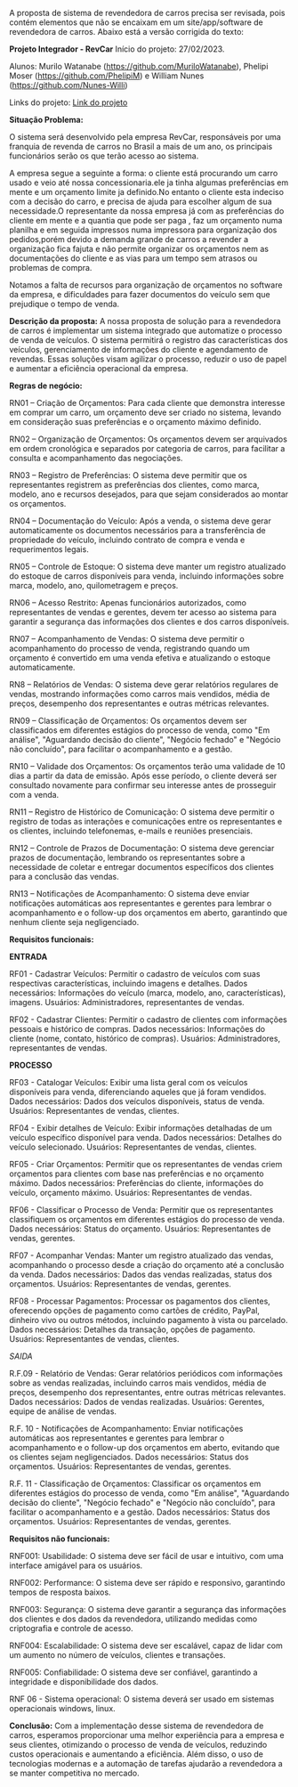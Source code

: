 A proposta de sistema de revendedora de carros precisa ser revisada, pois contém elementos que não se encaixam em um site/app/software de revendedora de carros. Abaixo está a versão corrigida do texto:

**Projeto Integrador - RevCar**
Início do projeto: 27/02/2023.

Alunos: Murilo Watanabe (https://github.com/MuriloWatanabe), Phelipi Moser (https://github.com/PhelipiM) e William Nunes (https://github.com/Nunes-Willi)

Links do projeto: 
[Link do projeto]()

**Situação Problema:**

O sistema será desenvolvido pela empresa RevCar, responsáveis por uma franquia de revenda de carros no Brasil a mais de um ano, os principais funcionários serão os que terão acesso ao sistema.

A empresa segue a seguinte a forma: o cliente está procurando um carro usado e veio até nossa concessionaria.ele ja tinha algumas preferências em mente e um orçamento limite ja definido.No entanto o cliente esta indeciso com a decisão do carro, e precisa de ajuda para escolher algum de sua necessidade.O representante da nossa empresa já com as preferências do cliente em mente e a quantia que pode ser paga , faz um orçamento numa planilha e em seguida impressos numa impressora para organização dos pedidos,porém devido a demanda grande de carros a revender a organização fica fajuta e não permite organizar os orçamentos nem as documentações do cliente e as vias para um tempo sem atrasos ou problemas de compra.

Notamos a falta de recursos para organização de orçamentos no software da empresa, e dificuldades para fazer documentos do veículo sem que prejudique o tempo de venda.


**Descrição da proposta:**
A nossa proposta de solução para a revendedora de carros é implementar um sistema integrado que automatize o processo de venda de veículos. O sistema permitirá o registro das características dos veículos, gerenciamento de informações do cliente e agendamento de revendas. Essas soluções visam agilizar o processo, reduzir o uso de papel e aumentar a eficiência operacional da empresa.

**Regras de negócio:**

RN01 – Criação de Orçamentos: Para cada cliente que demonstra interesse em comprar um carro, um orçamento deve ser criado no sistema, levando em consideração suas preferências e o orçamento máximo definido.

RN02 – Organização de Orçamentos: Os orçamentos devem ser arquivados em ordem cronológica e separados por categoria de carros, para facilitar a consulta e acompanhamento das negociações.

RN03 – Registro de Preferências: O sistema deve permitir que os representantes registrem as preferências dos clientes, como marca, modelo, ano e recursos desejados, para que sejam considerados ao montar os orçamentos.

RN04 – Documentação do Veículo: Após a venda, o sistema deve gerar automaticamente os documentos necessários para a transferência de propriedade do veículo, incluindo contrato de compra e venda e requerimentos legais.

RN05 – Controle de Estoque: O sistema deve manter um registro atualizado do estoque de carros disponíveis para venda, incluindo informações sobre marca, modelo, ano, quilometragem e preços.

RN06 – Acesso Restrito: Apenas funcionários autorizados, como representantes de vendas e gerentes, devem ter acesso ao sistema para garantir a segurança das informações dos clientes e dos carros disponíveis.

RN07 – Acompanhamento de Vendas: O sistema deve permitir o acompanhamento do processo de venda, registrando quando um orçamento é convertido em uma venda efetiva e atualizando o estoque automaticamente.

RN8 – Relatórios de Vendas: O sistema deve gerar relatórios regulares de vendas, mostrando informações como carros mais vendidos, média de preços, desempenho dos representantes e outras métricas relevantes.

RN09 – Classificação de Orçamentos: Os orçamentos devem ser classificados em diferentes estágios do processo de venda, como "Em análise", "Aguardando decisão do cliente", "Negócio fechado" e "Negócio não concluído", para facilitar o acompanhamento e a gestão.

RN10 – Validade dos Orçamentos: Os orçamentos terão uma validade de 10 dias a partir da data de emissão. Após esse período, o cliente deverá ser consultado novamente para confirmar seu interesse antes de prosseguir com a venda.

RN11 – Registro de Histórico de Comunicação: O sistema deve permitir o registro de todas as interações e comunicações entre os representantes e os clientes, incluindo telefonemas, e-mails e reuniões presenciais.

RN12 – Controle de Prazos de Documentação: O sistema deve gerenciar prazos de documentação, lembrando os representantes sobre a necessidade de coletar e entregar documentos específicos dos clientes para a conclusão das vendas.

RN13 – Notificações de Acompanhamento: O sistema deve enviar notificações automáticas aos representantes e gerentes para lembrar o acompanhamento e o follow-up dos orçamentos em aberto, garantindo que nenhum cliente seja negligenciado.

**Requisitos funcionais:**

**ENTRADA**

RF01 - Cadastrar Veículos: Permitir o cadastro de veículos com suas respectivas características, incluindo imagens e detalhes.
Dados necessários: Informações do veículo (marca, modelo, ano, características), imagens.
Usuários: Administradores, representantes de vendas.

RF02 - Cadastrar Clientes: Permitir o cadastro de clientes com informações pessoais e histórico de compras.
Dados necessários: Informações do cliente (nome, contato, histórico de compras).
Usuários: Administradores, representantes de vendas.

**PROCESSO**

RF03 - Catalogar Veículos: Exibir uma lista geral com os veículos disponíveis para venda, diferenciando aqueles que já foram vendidos.
Dados necessários: Dados dos veículos disponíveis, status de venda.
Usuários: Representantes de vendas, clientes.

RF04 - Exibir detalhes de Veículo: Exibir informações detalhadas de um veículo específico disponível para venda.
Dados necessários: Detalhes do veículo selecionado.
Usuários: Representantes de vendas, clientes.

RF05 - Criar Orçamentos: Permitir que os representantes de vendas criem orçamentos para clientes com base nas preferências e no orçamento máximo.
Dados necessários: Preferências do cliente, informações do veículo, orçamento máximo.
Usuários: Representantes de vendas.

RF06 - Classificar o Processo de Venda: Permitir que os representantes classifiquem os orçamentos em diferentes estágios do processo de venda.
Dados necessários: Status do orçamento.
Usuários: Representantes de vendas, gerentes.

RF07 - Acompanhar Vendas: Manter um registro atualizado das vendas, acompanhando o processo desde a criação do orçamento até a conclusão da venda.
Dados necessários: Dados das vendas realizadas, status dos orçamentos.
Usuários: Representantes de vendas, gerentes.

RF08 - Processar Pagamentos: Processar os pagamentos dos clientes, oferecendo opções de pagamento como cartões de crédito, PayPal, dinheiro vivo ou outros métodos, incluindo pagamento à vista ou parcelado.
Dados necessários: Detalhes da transação, opções de pagamento.
Usuários: Representantes de vendas, clientes.
<!-- RF00 - Notificações de Acompanhamento: O sistema deve enviar notificações automáticas aos representantes e gerentes para lembrar o acompanhamento e o follow-up dos orçamentos em aberto. -->

<!-- RF00 - Avaliação de Satisfação do Cliente: O sistema deve enviar automaticamente pesquisas de satisfação aos clientes após a conclusão da venda, permitindo-lhes avaliar a experiência de compra. -->


*SAIDA*

R.F.09 - Relatório de Vendas: Gerar relatórios periódicos com informações sobre as vendas realizadas, incluindo carros mais vendidos, média de preços, desempenho dos representantes, entre outras métricas relevantes.
Dados necessários: Dados de vendas realizadas.
Usuários: Gerentes, equipe de análise de vendas.

R.F. 10 - Notificações de Acompanhamento: Enviar notificações automáticas aos representantes e gerentes para lembrar o acompanhamento e o follow-up dos orçamentos em aberto, evitando que os clientes sejam negligenciados.
Dados necessários: Status dos orçamentos.
Usuários: Representantes de vendas, gerentes.

R.F. 11 - Classificação de Orçamentos: Classificar os orçamentos em diferentes estágios do processo de venda, como "Em análise", "Aguardando decisão do cliente", "Negócio fechado" e "Negócio não concluído", para facilitar o acompanhamento e a gestão.
Dados necessários: Status dos orçamentos.
Usuários: Representantes de vendas, gerentes.

<!-- Essas são apenas algumas das funcionalidades que o sistema proposto pode ter. Mais detalhes e telas específicas serão.apresentados na etapa de especificação de requisitos. É importante ressaltar que o sistema deve ser intuitivo e fácil de usar, proporcionando uma experiência agradável tanto para os clientes quanto para os funcionários da revendedora. -->

**Requisitos não funcionais:**

RNF001: Usabilidade: O sistema deve ser fácil de usar e intuitivo, com uma interface amigável para os usuários.

RNF002: Performance: O sistema deve ser rápido e responsivo, garantindo tempos de resposta baixos.

RNF003: Segurança: O sistema deve garantir a segurança das informações dos clientes e dos dados da revendedora, utilizando medidas como criptografia e controle de acesso.

RNF004: Escalabilidade: O sistema deve ser escalável, capaz de lidar com um aumento no número de veículos, clientes e transações.

RNF005: Confiabilidade: O sistema deve ser confiável, garantindo a integridade e disponibilidade dos dados.

RNF 06 - Sistema operacional: O sistema deverá ser usado em sistemas operacionais windows, linux.

<!-- RNF 07 - Processador: É recomendado para o sistema no mínimo um processador Intel i3, similar ou superior a geração 7100, para que o servidor funcione em sua melhor performance. -->

**Conclusão:**
Com a implementação desse sistema de revendedora de carros, esperamos proporcionar uma melhor experiência para a empresa e seus clientes, otimizando o processo de venda de veículos, reduzindo custos operacionais e aumentando a eficiência. Além disso, o uso de tecnologias modernas e a automação de tarefas ajudarão a revendedora a se manter competitiva no mercado.
